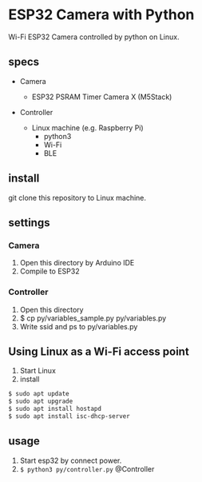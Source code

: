 # ESP32 Camera with Python

Wi-Fi ESP32 Camera controlled by python on Linux.

## specs

* Camera
    * ESP32 PSRAM Timer Camera X (M5Stack)

* Controller
    * Linux machine (e.g. Raspberry Pi)
        * python3
        * Wi-Fi
        * BLE


## install

git clone this repository to Linux machine.

## settings

### Camera

1. Open this directory by Arduino IDE
2. Compile to ESP32

### Controller

1. Open this directory
2. $ cp py/variables_sample.py py/variables.py
3. Write ssid and ps to py/variables.py


## Using Linux as a Wi-Fi access point

1. Start Linux
2. install
```bash
$ sudo apt update
$ sudo apt upgrade
$ sudo apt install hostapd
$ sudo apt install isc-dhcp-server
```

## usage

1. Start esp32 by connect power.
2. `$ python3 py/controller.py` @Controller
